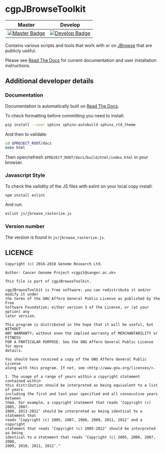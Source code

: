 # cgpJBrowseToolkit

| Master                                        | Develop                                         |
| --------------------------------------------- | ----------------------------------------------- |
| [![Master Badge][travis-master]][travis-base] | [![Develop Badge][travis-develop]][travis-base] |

Contains various scripts and tools that work with or on [JBrowse][jbrowse] that are publicly useful.

Please see [Read The Docs][cjtkrtd] for current documentation and user installation instructions.

## Additional developer details

### Documentation

Documentation is automatically built on [Read The Docs][rtd].

To check formatting before committing you need to install:

```bash
pip install --user sphinx sphinx-autobuild sphinx_rtd_theme
```

And then to validate:

```bash
cd $PROJECT_ROOT/docs
make html
```

Then open/refresh `$PROJECT_ROOT/docs/build/html/index.html` in your browser.

### Javascript Style

To check the vailidity of the JS files with eslint on your local copy install:

```bash
npm install eslint
```

And run:

```bash
eslint js/jbrowse_rasterize.js
```

### Version number

The version is found in ``js/jbrowse_rasterize.js``.

## LICENCE

```
Copyright (c) 2016-2018 Genome Research Ltd.

Author: Cancer Genome Project <cgpit@sanger.ac.uk>

This file is part of cgpJBrowseToolkit.

cgpJBrowseToolkit is free software: you can redistribute it and/or modify it under
the terms of the GNU Affero General Public License as published by the Free
Software Foundation; either version 3 of the License, or (at your option) any
later version.

This program is distributed in the hope that it will be useful, but WITHOUT
ANY WARRANTY; without even the implied warranty of MERCHANTABILITY or FITNESS
FOR A PARTICULAR PURPOSE. See the GNU Affero General Public License for more
details.

You should have received a copy of the GNU Affero General Public License
along with this program. If not, see <http://www.gnu.org/licenses/>.

1. The usage of a range of years within a copyright statement contained within
this distribution should be interpreted as being equivalent to a list of years
including the first and last year specified and all consecutive years between
them. For example, a copyright statement that reads ‘Copyright (c) 2005, 2007-
2009, 2011-2012’ should be interpreted as being identical to a statement that
reads ‘Copyright (c) 2005, 2007, 2008, 2009, 2011, 2012’ and a copyright
statement that reads ‘Copyright (c) 2005-2012’ should be interpreted as being
identical to a statement that reads ‘Copyright (c) 2005, 2006, 2007, 2008,
2009, 2010, 2011, 2012’."
```

<!-- refs -->
[cjtkrtd]: http://cgpjbrowsetoolkit.readthedocs.io/en/stable
[jbrowse]: http://jbrowse.org
[rtd]: https://readthedocs.org

<!-- travis -->
[travis-base]: https://travis-ci.org/cancerit/cgpJBrowseToolkit
[travis-master]: https://travis-ci.org/cancerit/cgpJBrowseToolkit.svg?branch=master
[travis-develop]: https://travis-ci.org/cancerit/cgpJBrowseToolkit.svg?branch=develop
